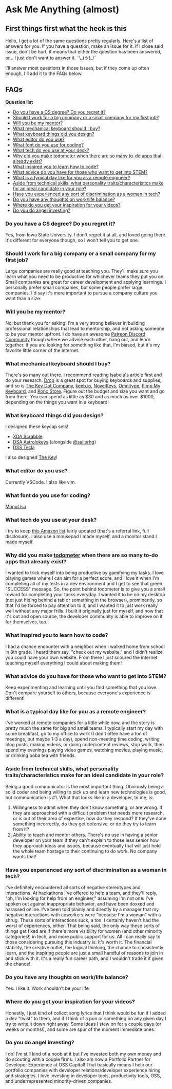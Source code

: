# Ask Me Anything (almost)

## First things first what the heck is this

Hello, I get a lot of the same questions pretty regularly. Here's a list of answers for you. If you have a question, make an issue for it. If I close said issue, don't be hurt, it means that either the question has been answered, or... I just don't want to answer it. ¯\\\_(ツ)\_/¯

I'll answer most questions in those issues, but if they come up often enough, I'll add it to the FAQs below.

## FAQs

**Question list**
 * [Do you have a CS degree? Do you regret it?](#do-you-have-a-cs-degree-do-you-regret-it)
 * [Should I work for a big company or a small company for my first job?](#should-i-work-for-a-big-company-or-a-small-company-for-my-first-job)
 * [Will you be my mentor?](#will-you-be-my-mentor)
 * [What mechanical keyboard should I buy?](#what-mechanical-keyboard-should-i-buy)
 * [What keyboard things did you design?](#what-keyboard-things-did-you-design)
 * [What editor do you use?](#what-editor-do-you-use)
 * [What font do you use for coding?](#what-font-do-you-use-for-coding)
 * [What tech do you use at your desk?](#what-tech-do-you-use-at-your-desk)
 * [Why did you make todometer when there are so many to-do apps that already exist?](#why-did-you-make-todometer-when-there-are-so-many-to-do-apps-that-already-exist)
 * [What inspired you to learn how to code?](#what-inspired-you-to-learn-how-to-code)
 * [What advice do you have for those who want to get into STEM?](#what-advice-do-you-have-for-those-who-want-to-get-into-stem)
 * [What is a typical day like for you as a remote engineer?](#what-is-a-typical-day-like-for-you-as-a-remote-engineer)
 * [Aside from technical skills, what personality traits/characteristics make for an ideal candidate in your role?](#aside-from-technical-skills-what-personality-traitscharacteristics-make-for-an-ideal-candidate-in-your-role)
 * [Have you experienced any sort of discrimination as a woman in tech?](#have-you-experienced-any-sort-of-discrimination-as-a-woman-in-tech)
 * [Do you have any thoughts on work/life balance?](#do-you-have-any-thoughts-on-worklife-balance)
 * [Where do you get your inspiration for your videos?](#where-do-you-get-your-inspiration-for-your-videos)
 * [Do you do angel investing?](#do-you-do-angel-investing)

### Do you have a CS degree? Do you regret it?

Yes, from Iowa State University. I don't regret it at all, and loved going there. It's different for everyone though, so I won't tell you to get one.

### Should I work for a big company or a small company for my first job?

Large companies are really good at teaching you. They'll make sure you learn what you need to be productive for whichever teams they put you on. Small companies are great for career development and applying learnings. I personally prefer small companies, but some people prefer large companies. I'd say it's more important to pursue a company culture you want than a size.

### Will you be my mentor?

No, but thank you for asking! I'm a very strong believer in building professional relationships that lead to mentorship, and not asking someone to be your mentor upfront. I do have an awesome [Patreon Discord Community](https://www.patreon.com/cassidoo) though where we advise each other, hang out, and learn together. If you are looking for something like that, I'm biased, but it's my favorite little corner of the internet.

### What mechanical keyboard should I buy?

There's so many out there. I recommend reading [Isabela's article](https://drop.com/talk/10016/anatomy-of-a-mechanical-keyboard?utm_source=linkshare&referer=EEA27B) first and do your research. [Drop](https://drop.com/?referer=EEA27B) is a great spot for buying keyboards and supplies, and so is [The Key Dot Company](https://thekey.company/), [keeb.io](https://keeb.io/), [NovelKeys](https://novelkeys.xyz/), [Omnitype](https://omnitype.com/), [Pimp My Keyboard](https://pimpmykeyboard.com/), and [Kono Store](https://kono.store/). Figure out the budget and size you want and go from there. You can spend as little as $30 and as much as over $1000, depending on the things you want in a keyboard!

### What keyboard things did you design?

I designed these keycap sets!
- [XDA Scrabble](https://www.producthunt.com/posts/massdrop-x-hasbro-scrabble-keyboard)
- [DSA Astrolokeys](https://drop.com/buy/drop-dsa-astrolokeys-keycaps-by-sailorhg-and-cassidoo?utm_source=linkshare&referer=EEA27B) (alongside [@sailorhg](https://twitter.com/sailorhg))
- [DSS Tecla](https://pimpmykeyboard.com/dss-tecla-keyset-two-shot/)

I also designed [The Key](https://drop.com/buy/stack-overflow-the-key-macropad?utm_source=linkshare&referer=EEA27B)!

### What editor do you use?

Currently VSCode. I also like vim.

### What font do you use for coding?

[MonoLisa](https://www.monolisa.dev/)

### What tech do you use at your desk?

I try to keep [this Amazon list](https://www.amazon.com/shop/cassidoo?listId=2SHBER3AZBLT2) fairly updated (that's a referral link, full disclosure). I also use a mousepad I made myself, and a monitor stand I made myself.

### Why did you make [todometer](https://github.com/cassidoo/todometer) when there are so many to-do apps that already exist?

I wanted to trick myself into being productive by gamifying my tasks. I love playing games where I can aim for a perfect score, and I love it when I'm completing all of my tests in a dev environment and I get to see that green "SUCCESS" message. So, the point behind todometer is to give you a small reward for completing your tasks everyday. I wanted it to be on my desktop (not just hiding behind a tab or something in the browser), prominently, so that I'd be forced to pay attention to it, and I wanted it to just work really well without any major frills. I built it originally just for myself, and now that it's out and open source, the developer community is able to improve on it for themselves, too.

### What inspired you to learn how to code?

I had a chance encounter with a neighbor when I walked home from school in 8th grade. I heard them say, "check out my website," and I didn't realize you could have your own website. From there I just scoured the internet teaching myself everything I could about making them!

### What advice do you have for those who want to get into STEM?

Keep experimenting and learning until you find something that you love. Don't compare yourself to others, because everyone's experience is different!

### What is a typical day like for you as a remote engineer?

I've worked at remote companies for a little while now, and the story is pretty much the same for big and small teams. I typically start my day with some breakfast, go to my office to work (I don't often have a ton of meetings, but maybe 1-3 a day), spend non-meeting time coding, writing blog posts, making videos, or doing code/content reviews, stop work, then spend my evenings playing video games, watching movies, playing music, or drinking boba tea with friends.

### Aside from technical skills, what personality traits/characteristics make for an ideal candidate in your role?

Being a good communicator is the most important thing. Obviously being a solid coder and being willing to pick up and learn new technologies is good, but communication is #1. What that looks like in a developer, to me, is:
 1. Willingness to admit when they don't know something, or are wrong. If they are approached with a difficult problem that needs more research, or is out of their area of expertise, how do they respond? If they've done something incorrectly, do they get defensive, or do they try to learn from it? 
 2. Ability to teach and mentor others. There's no use in having a senior developer on your team if they can't explain to those less senior how they approach ideas and issues, because eventually that will just hold the whole team hostage to their continuing to do work. No company wants that!

### Have you experienced any sort of discrimination as a woman in tech?

I've definitely encountered all sorts of negative stereotypes and interactions. At hackathons I've offered to help a team, and they'll reply, "oh, I'm looking for help from an engineer," assuming I'm not one. I've spoken out against inappropriate behavior, and have been doxxed and harassed online. I've been told plainly and directly by a manager that my negative interactions with coworkers were "because I'm a woman" with a shrug. These sorts of interactions suck, a ton. I certainly haven't had the worst of experiences, either. That being said, the only way these sorts of things get fixed are if there's more visibility for women (and other minority categories!) in tech, and more public support for us. All I can really say to those considering pursuing this industry is: It's worth it. The financial stability, the creative outlet, the logical thinking, the chance to consistently learn, and the inspiring people are just a small handful of reasons to join in and stick with it. It's a really fun career path, and I wouldn't trade it if given the chance!

### Do you have any thoughts on work/life balance?

Yes. I like it. Work shouldn't be your life.

### Where do you get your inspiration for your videos?

Honestly, I just kind of collect song lyrics that I think would be fun if I added a dev "twist" to them, and if I think of a pun or something on any given day I try to write it down right away. Some ideas I stew on for a couple days (or weeks or months!), and some are spur of the moment immediate ones. 

### Do you do angel investing?

I do! I'm still kind of a noob at it but I've invested both my own money and do scouting with a couple firms. I also am now a Portfolio Partner for Developer Experience at OSS Capital! That basically means I help our portfolio companies with developer relations/developer experience hiring and strategies. I love investing in developer tools, productivity tools, OSS, and underrepresented minority-driven companies.
